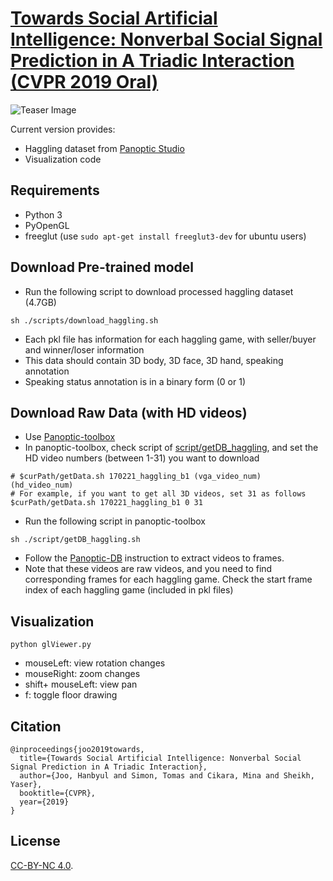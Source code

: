 # [Towards Social Artificial Intelligence: Nonverbal Social Signal Prediction in A Triadic Interaction (CVPR 2019 Oral)](http://domedb.perception.cs.cmu.edu/ssp.html)

![Teaser Image](https://github.com/jhugestar/jhugestar.github.io/blob/master/img/cvpr19_ssp.gif)

Current version provides: 
- Haggling dataset from [Panoptic Studio](http://domedb.perception.cs.cmu.edu/index.html)
- Visualization code

## Requirements
- Python 3
- PyOpenGL
- freeglut (use `sudo apt-get install freeglut3-dev` for ubuntu users)

## Download Pre-trained model

- Run the following script to download processed haggling dataset (4.7GB)
```
sh ./scripts/download_haggling.sh
```
- Each pkl file has information for each haggling game, with seller/buyer and winner/loser information
- This data should contain 3D body, 3D face, 3D hand, speaking annotation
- Speaking status annotation is in a binary form (0 or 1)

## Download Raw Data (with HD videos)

- Use [Panoptic-toolbox](https://github.com/CMU-Perceptual-Computing-Lab/panoptic-toolbox) 
- In panoptic-toolbox, check script of [script/getDB_haggling](https://github.com/CMU-Perceptual-Computing-Lab/panoptic-toolbox/blob/master/scripts/getDB_haggling.sh), and set the HD video numbers (between 1-31) you want to download
```
# $curPath/getData.sh 170221_haggling_b1 (vga_video_num)  (hd_video_num)
# For example, if you want to get all 3D videos, set 31 as follows 
$curPath/getData.sh 170221_haggling_b1 0 31
```
- Run the following script in panoptic-toolbox
```
sh ./script/getDB_haggling.sh
```
- Follow the [Panoptic-DB](https://github.com/CMU-Perceptual-Computing-Lab/panoptic-toolbox) instruction to extract videos to frames. 
- Note that these videos are raw videos, and you need to find corresponding frames for each haggling game. Check the start frame index of each haggling game (included in pkl files)


## Visualization
```
python glViewer.py
```
- mouseLeft: view rotation changes
- mouseRight: zoom changes
- shift+ mouseLeft: view pan
- f: toggle floor drawing

## Citation
```
@inproceedings{joo2019towards,
  title={Towards Social Artificial Intelligence: Nonverbal Social Signal Prediction in A Triadic Interaction},
  author={Joo, Hanbyul and Simon, Tomas and Cikara, Mina and Sheikh, Yaser},
  booktitle={CVPR},
  year={2019}
}
```


## License
[CC-BY-NC 4.0](https://creativecommons.org/licenses/by-nc/4.0/legalcode).
